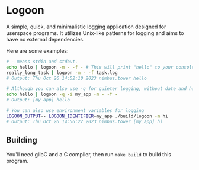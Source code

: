 # Logoon

A simple, quick, and minimalistic logging application designed for userspace programs. It utilizes Unix-like patterns for logging and aims to have no external dependencies.

Here are some examples:

```sh
# - means stdin and stdout.
echo hello | logoon -m - -f - # This will print "hello" to your console (both stdout and stderr turn into stdout)
really_long_task | logoon -m - -f task.log
# Output: Thu Oct 26 14:52:10 2023 nimbus.tower hello

# Although you can also use -q for quieter logging, without date and hostname.
echo hello | logoon -q -i my_app -m - -f -
# Output: [my_app] hello

# You can also use environment variables for logging
LOGOON_OUTPUT=- LOGOON_IDENTIFIER=my_app ./build/logoon -m hi
# Output: Thu Oct 26 14:56:27 2023 nimbus.tower [my_app] hi
```

## Building

You'll need glibC and a C compiler, then run `make build` to build this program.
